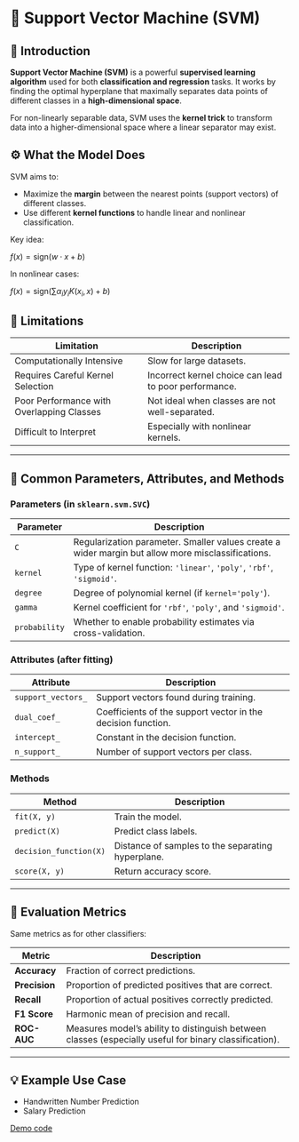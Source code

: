 # 📘 Support Vector Machine (SVM)

## 📌 Introduction

**Support Vector Machine (SVM)** is a powerful **supervised learning algorithm** used for both **classification and regression** tasks. It works by finding the optimal hyperplane that maximally separates data points of different classes in a **high-dimensional space**.

For non-linearly separable data, SVM uses the **kernel trick** to transform data into a higher-dimensional space where a linear separator may exist.

## ⚙️ What the Model Does

SVM aims to:

- Maximize the **margin** between the nearest points (support vectors) of different classes.
- Use different **kernel functions** to handle linear and nonlinear classification.

Key idea:

$f(x) = \text{sign}(w \cdot x + b)$


In nonlinear cases:

$f(x) = \text{sign}(\sum \alpha_i y_i K(x_i, x) + b)$


## 🚧 Limitations

| Limitation                             | Description |
|----------------------------------------|-------------|
| Computationally Intensive               | Slow for large datasets. |
| Requires Careful Kernel Selection       | Incorrect kernel choice can lead to poor performance. |
| Poor Performance with Overlapping Classes | Not ideal when classes are not well-separated. |
| Difficult to Interpret                 | Especially with nonlinear kernels. |

---

## 🔧 Common Parameters, Attributes, and Methods

### Parameters (in `sklearn.svm.SVC`)

| Parameter         | Description |
|------------------|-------------|
| `C`               | Regularization parameter. Smaller values create a wider margin but allow more misclassifications. |
| `kernel`          | Type of kernel function: `'linear'`, `'poly'`, `'rbf'`, `'sigmoid'`. |
| `degree`          | Degree of polynomial kernel (if `kernel='poly'`). |
| `gamma`           | Kernel coefficient for `'rbf'`, `'poly'`, and `'sigmoid'`. |
| `probability`     | Whether to enable probability estimates via cross-validation. |

### Attributes (after fitting)

| Attribute          | Description |
|-------------------|-------------|
| `support_vectors_` | Support vectors found during training. |
| `dual_coef_`       | Coefficients of the support vector in the decision function. |
| `intercept_`       | Constant in the decision function. |
| `n_support_`       | Number of support vectors per class. |

### Methods

| Method             | Description |
|-------------------|-------------|
| `fit(X, y)`        | Train the model. |
| `predict(X)`       | Predict class labels. |
| `decision_function(X)` | Distance of samples to the separating hyperplane. |
| `score(X, y)`      | Return accuracy score. |

---

## 📏 Evaluation Metrics

Same metrics as for other classifiers:

| Metric     | Description |
|------------|-------------|
| **Accuracy**   | Fraction of correct predictions. |
| **Precision**  | Proportion of predicted positives that are correct. |
| **Recall**     | Proportion of actual positives correctly predicted. |
| **F1 Score**   | Harmonic mean of precision and recall. |
| **ROC-AUC**    | Measures model’s ability to distinguish between classes (especially useful for binary classification). |

---

## 💡 Example Use Case

- Handwritten Number Prediction
- Salary Prediction

[Demo code](/notebooks/svm.ipynb)
